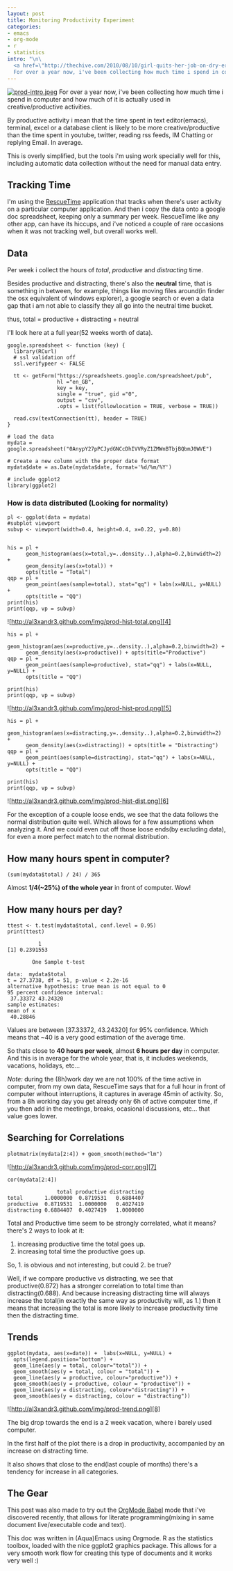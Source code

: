 ```yaml
--- 
layout: post
title: Monitoring Productivity Experiment
categories: 
- emacs
- org-mode
- r
- statistics
intro: "\n\
  <a href=\"http://thechive.com/2010/08/10/girl-quits-her-job-on-dry-erase-board-emails-entire-office-33-photos/\"><img src=\"http://al3xandr3.github.com/img/prod-intro.jpeg\" alt=\"prod-intro.jpeg\" /></a>\n\
  For over a year now, i've been collecting how much time i spend in computer and how much of it is actually used in creative/productive activities.\n"
---
```



[![prod-intro.jpeg][1]][2] For over a year now, i've been collecting how much
time i spend in computer and how much of it is actually used in
creative/productive activities.

By productive activity i mean that the time spent in text editor(emacs),
terminal, excel or a database client is likely to be more creative/productive
than the time spent in youtube, twitter, reading rss feeds, IM Chatting or
replying Email. In average.

This is overly simplified, but the tools i'm using work specially well for
this, including automatic data collection without the need for manual data
entry.

## Tracking Time

I'm using the [RescueTime][3] application that tracks when there's user
activity on a particular computer application. And then i copy the data onto a
google doc spreadsheet, keeping only a summary per week. RescueTime like any
other app, can have its hiccups, and i've noticed a couple of rare occasions
when it was not tracking well, but overall works well.

## Data

Per week i collect the hours of _total_, _productive_ and _distracting_ time.

Besides productive and distracting, there's also the **neutral** time, that is
something in between, for example, things like moving files around(in finder
the osx equivalent of windows explorer), a google search or even a data gap
that i am not able to classify they all go into the neutral time bucket.

thus, total = productive + distracting + neutral

I'll look here at a full year(52 weeks worth of data).

    
    google.spreadsheet <- function (key) {
      library(RCurl)
      # ssl validation off
      ssl.verifypeer <- FALSE
    
      tt <- getForm("https://spreadsheets.google.com/spreadsheet/pub", 
                    hl ="en_GB",
                    key = key, 
                    single = "true", gid ="0", 
                    output = "csv", 
                    .opts = list(followlocation = TRUE, verbose = TRUE)) 
    
      read.csv(textConnection(tt), header = TRUE)
    }
    
    # load the data
    mydata = google.spreadsheet("0AnypY27pPCJydGNCcDhIVVRyZ1ZMWnBTbjBQbmJ0WVE")
    
    # Create a new column with the proper date format
    mydata$date = as.Date(mydata$date, format='%d/%m/%Y')
    
    # include ggplot2
    library(ggplot2)
    

### How is data distributed (Looking for normality)

    
    pl <- ggplot(data = mydata)
    #subplot viewport
    subvp <- viewport(width=0.4, height=0.4, x=0.22, y=0.80)
    
    
    his = pl + 
          geom_histogram(aes(x=total,y=..density..),alpha=0.2,binwidth=2) + 
          geom_density(aes(x=total)) + 
          opts(title = "Total")
    qqp = pl + 
          geom_point(aes(sample=total), stat="qq") + labs(x=NULL, y=NULL) + 
          opts(title = "QQ")
    print(his)
    print(qqp, vp = subvp)
    

![http://al3xandr3.github.com/img/prod-hist-total.png][4]

    
    his = pl + 
          geom_histogram(aes(x=productive,y=..density..),alpha=0.2,binwidth=2) + 
          geom_density(aes(x=productive)) + opts(title="Productive")
    qqp = pl + 
          geom_point(aes(sample=productive), stat="qq") + labs(x=NULL, y=NULL) + 
          opts(title = "QQ")
    
    print(his)
    print(qqp, vp = subvp)
    

![http://al3xandr3.github.com/img/prod-hist-prod.png][5]

    
    his = pl + 
          geom_histogram(aes(x=distracting,y=..density..),alpha=0.2,binwidth=2) + 
          geom_density(aes(x=distracting)) + opts(title = "Distracting")
    qqp = pl + 
          geom_point(aes(sample=distracting), stat="qq") + labs(x=NULL, y=NULL) + 
          opts(title = "QQ")
    
    print(his)
    print(qqp, vp = subvp)
    

![http://al3xandr3.github.com/img/prod-hist-dist.png][6]

For the exception of a couple loose ends, we see that the data follows the
normal distribution quite well. Which allows for a few assumptions when
analyzing it. And we could even cut off those loose ends(by excluding data),
for even a more perfect match to the normal distribution.

## How many hours spent in computer?

    
    (sum(mydata$total) / 24) / 365
    

Almost **1/4(~25%) of the whole year** in front of computer. Wow!

## How many hours per day?

    
    ttest <- t.test(mydata$total, conf.level = 0.95)
    print(ttest)
             
              1
    [1] 0.2391553
     
            One Sample t-test
    
    data:  mydata$total 
    t = 27.3738, df = 51, p-value < 2.2e-16
    alternative hypothesis: true mean is not equal to 0 
    95 percent confidence interval:
     37.33372 43.24320 
    sample estimates:
    mean of x 
     40.28846
    

Values are between \[37.33372, 43.24320\] for 95% confidence. Which means that
~40 is a very good estimation of the average time.

So thats close to **40 hours per week**, almost **6 hours per day** in
computer. And this is in average for the whole year, that is, it includes
weekends, vacations, holidays, etc…

_Note:_ during the (8h)work day we are not 100% of the time active in
computer, from my own data, RescueTime says that for a full hour in front of
computer without interruptions, it captures in average 45min of activity. So,
from a 8h working day you get already only 6h of active computer time, if you
then add in the meetings, breaks, ocasional discussions, etc… that value goes
lower.

## Searching for Correlations

    
    plotmatrix(mydata[2:4]) + geom_smooth(method="lm")
    

![http://al3xandr3.github.com/img/prod-corr.png][7]

    
    cor(mydata[2:4])
            
                    total productive distracting
    total       1.0000000  0.8719531   0.6884407
    productive  0.8719531  1.0000000   0.4027419
    distracting 0.6884407  0.4027419   1.0000000
    

Total and Productive time seem to be strongly correlated, what it means?
there's 2 ways to look at it:

  1. increasing productive time the total goes up. 
  2. increasing total time the productive goes up. 

So, 1. is obvious and not interesting, but could 2. be true?

Well, if we compare productive vs distracting, we see that productive(0.872)
has a stronger correlation to total time than distracting(0.688). And because
increasing distracting time will always increase the total(in exactly the same
way as productivity will, as 1.) then it means that increasing the total is
more likely to increase productivity time then the distracting time.

## Trends

    
    ggplot(mydata, aes(x=date)) +  labs(x=NULL, y=NULL) + 
      opts(legend.position="bottom") +
      geom_line(aes(y = total, colour="total")) +
      geom_smooth(aes(y = total, colour = "total")) + 
      geom_line(aes(y = productive, colour="productive")) +
      geom_smooth(aes(y = productive, colour = "productive")) +
      geom_line(aes(y = distracting, colour="distracting")) +
      geom_smooth(aes(y = distracting, colour = "distracting"))
    

![http://al3xandr3.github.com/img/prod-trend.png][8]

The big drop towards the end is a 2 week vacation, where i barely used
computer.

In the first half of the plot there is a drop in productivity, accompanied by
an increase on distracting time.

It also shows that close to the end(last couple of months) there's a tendency
for increase in all categories.

## The Gear

This post was also made to try out the [OrgMode Babel][9] mode that i've
discovered recently, that allows for literate programming(mixing in same
document live/executable code and text).

This doc was written in (Aqua)Emacs using Orgmode. R as the statistics
toolbox, loaded with the nice ggplot2 graphics package. This allows for a very
smooth work flow for creating this type of documents and it works very well :)

   [1]: http://al3xandr3.github.com/img/prod-intro.jpeg
   [2]: http://thechive.com/2010/08/10/girl-quits-her-job-on-dry-erase-board-emails-entire-office-33-photos/
   [3]: https://www.rescuetime.com/
   [4]: http://al3xandr3.github.com/img/prod-hist-total.png
   [5]: http://al3xandr3.github.com/img/prod-hist-prod.png
   [6]: http://al3xandr3.github.com/img/prod-hist-dist.png
   [7]: http://al3xandr3.github.com/img/prod-corr.png
   [8]: http://al3xandr3.github.com/img/prod-trend.png
   [9]: http://orgmode.org/worg/org-contrib/babel/

